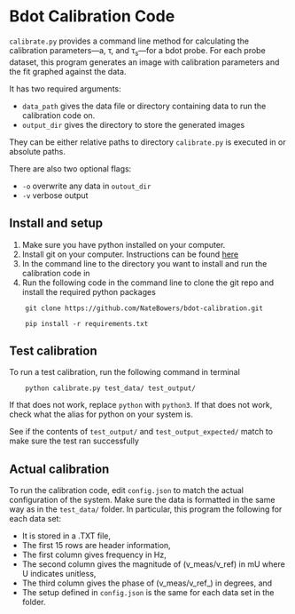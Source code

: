 # Bdot Calibration Code

`calibrate.py` provides a command line method for calculating the calibration parameters—a, τ, and τ<sub>s</sub>—for a bdot probe. For each probe dataset, this program generates an image with calibration parameters and the fit graphed against the data. 

It has two required arguments: 
* `data_path` gives the data file or directory containing data to run the calibration code on. 
* `output_dir` gives the directory to store the generated images
  
They can be either relative paths to directory `calibrate.py` is executed in or absolute paths.
  
There are also two optional flags:
* `-o` overwrite any data in `outout_dir`
* `-v` verbose output



## Install and setup

1. Make sure you have python installed on your computer. 
2. Install git on your computer. Instructions can be found [here](https://github.com/git-guides/install-git)
3. In the command line to the directory you want to install and run the calibration code in
4. Run the following code in the command line to clone the git repo and install the required python packages
```
    git clone https://github.com/NateBowers/bdot-calibration.git

    pip install -r requirements.txt
```

## Test calibration

To run a test calibration, run the following command in terminal
```
    python calibrate.py test_data/ test_output/ 
```
If that does not work, replace `python` with `python3`. If that does not work, check what the alias for python on your system is. 

See if the contents of `test_output/` and `test_output_expected/` match to make sure the test ran successfully

## Actual calibration

To run the calibration code, edit `config.json` to match the actual configuration of the system. Make sure the data is formatted in the same way as in the `test_data/` folder. In particular, this program the following for each data set:
* It is stored in a .TXT file,
* The first 15 rows are header information, 
* The first column gives frequency in Hz,
* The second column gives the magnitude of (v_meas/v_ref) in mU where U indicates unitless,
* The third column gives the phase of (v_meas/v_ref_) in degrees, and
* The setup defined in `config.json` is the same for each data set in the folder.

